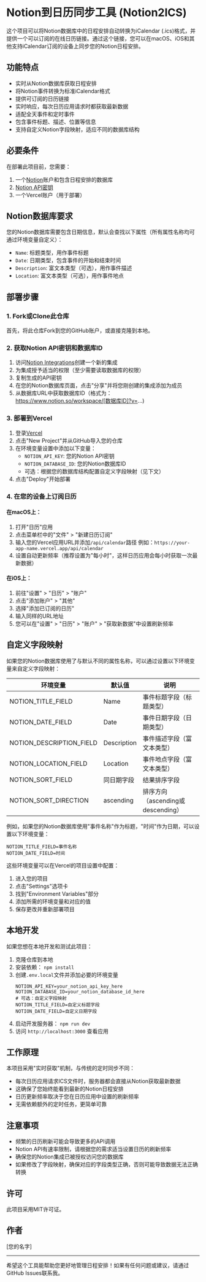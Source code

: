 # Notion到日历同步工具 (Notion2ICS)

这个项目可以将Notion数据库中的日程安排自动转换为iCalendar (.ics)格式，并提供一个可以订阅的在线日历链接。通过这个链接，您可以在macOS、iOS和其他支持iCalendar订阅的设备上同步您的Notion日程安排。

## 功能特点

- 实时从Notion数据库获取日程安排
- 将Notion事件转换为标准iCalendar格式
- 提供可订阅的日历链接
- 实时响应，每次日历应用请求时都获取最新数据
- 适配全天事件和定时事件
- 包含事件标题、描述、位置等信息
- 支持自定义Notion字段映射，适应不同的数据库结构

## 必要条件

在部署此项目前，您需要：

1. 一个[Notion](https://www.notion.so)账户和包含日程安排的数据库
2. [Notion API密钥](https://www.notion.so/my-integrations)
3. 一个Vercel账户（用于部署）

## Notion数据库要求

您的Notion数据库需要包含日期信息，默认会查找以下属性（所有属性名称均可通过环境变量自定义）：

- `Name`: 标题类型，用作事件标题
- `Date`: 日期类型，包含事件的开始和结束时间
- `Description`: 富文本类型（可选），用作事件描述
- `Location`: 富文本类型（可选），用作事件地点

## 部署步骤

### 1. Fork或Clone此仓库

首先，将此仓库Fork到您的GitHub账户，或直接克隆到本地。

### 2. 获取Notion API密钥和数据库ID

1. 访问[Notion Integrations](https://www.notion.so/my-integrations)创建一个新的集成
2. 为集成授予适当的权限（至少需要读取数据库的权限）
3. 复制生成的API密钥
4. 在您的Notion数据库页面，点击"分享"并将您刚创建的集成添加为成员
5. 从数据库URL中获取数据库ID（格式为：https://www.notion.so/workspace/[数据库ID]?v=...)

### 3. 部署到Vercel

1. 登录[Vercel](https://vercel.com)
2. 点击"New Project"并从GitHub导入您的仓库
3. 在环境变量设置中添加以下变量：
   - `NOTION_API_KEY`: 您的Notion API密钥
   - `NOTION_DATABASE_ID`: 您的Notion数据库ID
   - 可选：根据您的数据库结构配置自定义字段映射（见下文）
4. 点击"Deploy"开始部署

### 4. 在您的设备上订阅日历

#### 在macOS上：

1. 打开"日历"应用
2. 点击菜单栏中的"文件" > "新建日历订阅"
3. 输入您的Vercel应用URL并添加`/api/calendar`路径
   例如：`https://your-app-name.vercel.app/api/calendar`
4. 设置自动更新频率（推荐设置为"每小时"，这样日历应用会每小时获取一次最新数据）

#### 在iOS上：

1. 前往"设置" > "日历" > "账户"
2. 点击"添加账户" > "其他"
3. 选择"添加已订阅的日历"
4. 输入同样的URL地址
5. 您可以在"设置" > "日历" > "账户" > "获取新数据"中设置刷新频率

## 自定义字段映射

如果您的Notion数据库使用了与默认不同的属性名称，可以通过设置以下环境变量来自定义字段映射：

| 环境变量 | 默认值 | 说明 |
|---------|-------|-----|
| NOTION_TITLE_FIELD | Name | 事件标题字段（标题类型）|
| NOTION_DATE_FIELD | Date | 事件日期字段（日期类型）|
| NOTION_DESCRIPTION_FIELD | Description | 事件描述字段（富文本类型）|
| NOTION_LOCATION_FIELD | Location | 事件地点字段（富文本类型）|
| NOTION_SORT_FIELD | 同日期字段 | 结果排序字段 |
| NOTION_SORT_DIRECTION | ascending | 排序方向（ascending或descending）|

例如，如果您的Notion数据库使用"事件名称"作为标题，"时间"作为日期，可以设置以下环境变量：

```
NOTION_TITLE_FIELD=事件名称
NOTION_DATE_FIELD=时间
```

这些环境变量可以在Vercel的项目设置中配置：

1. 进入您的项目
2. 点击"Settings"选项卡
3. 找到"Environment Variables"部分
4. 添加所需的环境变量和对应的值
5. 保存更改并重新部署项目

## 本地开发

如果您想在本地开发和测试此项目：

1. 克隆仓库到本地
2. 安装依赖： `npm install`
3. 创建`.env.local`文件并添加必要的环境变量
   ```
   NOTION_API_KEY=your_notion_api_key_here
   NOTION_DATABASE_ID=your_notion_database_id_here
   # 可选：自定义字段映射
   NOTION_TITLE_FIELD=自定义标题字段
   NOTION_DATE_FIELD=自定义日期字段
   ```
4. 启动开发服务器： `npm run dev`
5. 访问 `http://localhost:3000` 查看应用

## 工作原理

本项目采用"实时获取"机制，与传统的定时同步不同：

- 每次日历应用请求ICS文件时，服务器都会直接从Notion获取最新数据
- 这确保了您始终能看到最新的Notion日程安排
- 日历更新频率取决于您在日历应用中设置的刷新频率
- 无需依赖额外的定时任务，更简单可靠

## 注意事项

- 频繁的日历刷新可能会导致更多的API调用
- Notion API有速率限制，请根据您的需求适当设置日历的刷新频率
- 确保您的Notion集成已被授权访问您的数据库
- 如果修改了字段映射，确保对应的字段类型正确，否则可能导致数据无法正确转换

## 许可

此项目采用MIT许可证。

## 作者

[您的名字]

---

希望这个工具能帮助您更好地管理日程安排！如果有任何问题或建议，请通过GitHub Issues联系我。 